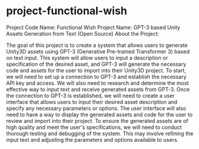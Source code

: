 # project-functional-wish
Project Code Name: Functional Wish
Project Name: GPT-3 based Unity Assets Generation from Text (Open Source)
About the Project:

The goal of this project is to create a system that allows users to generate Unity3D assets using GPT-3 (Generative Pre-trained Transformer 3) based on text input. This system will allow users to input a description or specification of the desired asset, and GPT-3 will generate the necessary code and assets for the user to import into their Unity3D project. To start, we will need to set up a connection to GPT-3 and establish the necessary API key and access. We will also need to research and determine the most effective way to input text and receive generated assets from GPT-3. Once the connection to GPT-3 is established, we will need to create a user interface that allows users to input their desired asset description and specify any necessary parameters or options. The user interface will also need to have a way to display the generated assets and code for the user to review and import into their project. To ensure the generated assets are of high quality and meet the user&#39;s specifications, we will need to conduct thorough testing and debugging of the system. This may involve refining the input text and adjusting the parameters and options available to users.
